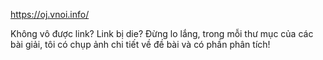 https://oj.vnoi.info/

Không vô được link? Link bị die? Đừng lo lắng, trong mỗi thư mục của các bài giải, tôi có chụp ảnh chi tiết về đề bài và có phần phân tích!
